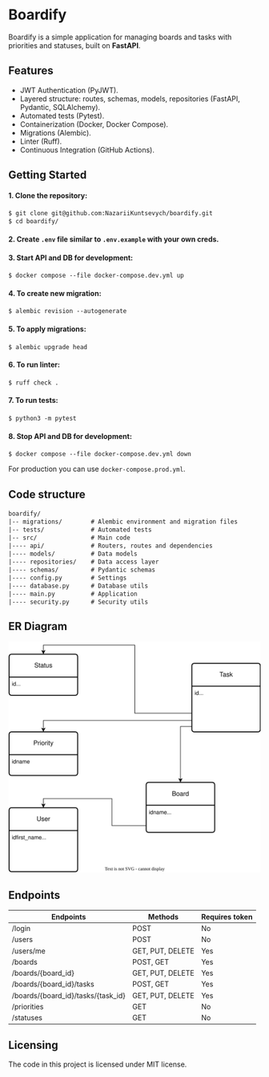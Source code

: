 # Boardify

Boardify is a simple application for managing boards and tasks with priorities and statuses, built on **FastAPI**.

## Features

* JWT Authentication (PyJWT).
* Layered structure: routes, schemas, models, repositories (FastAPI, Pydantic, SQLAlchemy).
* Automated tests (Pytest).
* Containerization (Docker, Docker Compose).
* Migrations (Alembic).
* Linter (Ruff).
* Continuous Integration (GitHub Actions).

## Getting Started

#### 1. Clone the repository:

```shell
$ git clone git@github.com:NazariiKuntsevych/boardify.git
$ cd boardify/
```

#### 2. Create ```.env``` file similar to ```.env.example``` with your own creds.

#### 3. Start API and DB for development:

```shell
$ docker compose --file docker-compose.dev.yml up
```

#### 4. To create new migration:

```shell
$ alembic revision --autogenerate
```

#### 5. To apply migrations:

```shell
$ alembic upgrade head
```

#### 6. To run linter:

```shell
$ ruff check .
```

#### 7. To run tests:

```shell
$ python3 -m pytest
```

#### 8. Stop API and DB for development:

```shell
$ docker compose --file docker-compose.dev.yml down
```

For production you can use ```docker-compose.prod.yml```.

## Code structure

```
boardify/
|-- migrations/        # Alembic environment and migration files
|-- tests/             # Automated tests
|-- src/               # Main code
|---- api/             # Routers, routes and dependencies
|---- models/          # Data models
|---- repositories/    # Data access layer
|---- schemas/         # Pydantic schemas
|---- config.py        # Settings
|---- database.py      # Database utils
|---- main.py          # Application
|---- security.py      # Security utils
```

## ER Diagram

![ER Diagram](images/er_diagram.svg)

## Endpoints

| Endpoints                          | Methods          | Requires token |
|------------------------------------|------------------|----------------|
| /login                             | POST             | No             |
| /users                             | POST             | No             |
| /users/me                          | GET, PUT, DELETE | Yes            |
| /boards                            | POST, GET        | Yes            |
| /boards/{board_id}                 | GET, PUT, DELETE | Yes            |
| /boards/{board_id}/tasks           | POST, GET        | Yes            |
| /boards/{board_id}/tasks/{task_id} | GET, PUT, DELETE | Yes            |
| /priorities                        | GET              | No             |
| /statuses                          | GET              | No             |

## Licensing

The code in this project is licensed under MIT license.
